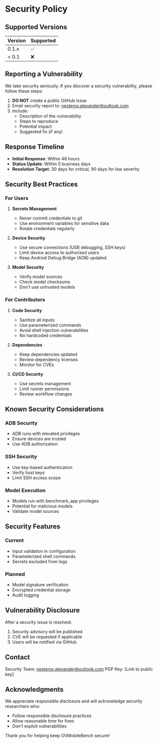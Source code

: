 # Security Policy

## Supported Versions

| Version | Supported          |
| ------- | ------------------ |
| 0.1.x   | :white_check_mark: |
| < 0.1   | :x:                |

## Reporting a Vulnerability

We take security seriously. If you discover a security vulnerability, please follow these steps:

1. **DO NOT** create a public GitHub issue
2. Email security report to: nesterov.alexander@outlook.com
3. Include:
   - Description of the vulnerability
   - Steps to reproduce
   - Potential impact
   - Suggested fix (if any)

## Response Timeline

- **Initial Response**: Within 48 hours
- **Status Update**: Within 5 business days
- **Resolution Target**: 30 days for critical, 90 days for low severity

## Security Best Practices

### For Users

1. **Secrets Management**
   - Never commit credentials to git
   - Use environment variables for sensitive data
   - Rotate credentials regularly

2. **Device Security**
   - Use secure connections (USB debugging, SSH keys)
   - Limit device access to authorized users
   - Keep Android Debug Bridge (ADB) updated

3. **Model Security**
   - Verify model sources
   - Check model checksums
   - Don't use untrusted models

### For Contributors

1. **Code Security**
   - Sanitize all inputs
   - Use parameterized commands
   - Avoid shell injection vulnerabilities
   - No hardcoded credentials

2. **Dependencies**
   - Keep dependencies updated
   - Review dependency licenses
   - Monitor for CVEs

3. **CI/CD Security**
   - Use secrets management
   - Limit runner permissions
   - Review workflow changes

## Known Security Considerations

### ADB Security
- ADB runs with elevated privileges
- Ensure devices are trusted
- Use ADB authorization

### SSH Security
- Use key-based authentication
- Verify host keys
- Limit SSH access scope

### Model Execution
- Models run with benchmark_app privileges
- Potential for malicious models
- Validate model sources

## Security Features

### Current
- Input validation in configuration
- Parameterized shell commands
- Secrets excluded from logs

### Planned
- Model signature verification
- Encrypted credential storage
- Audit logging

## Vulnerability Disclosure

After a security issue is resolved:
1. Security advisory will be published
2. CVE will be requested if applicable
3. Users will be notified via GitHub

## Contact

Security Team: nesterov.alexander@outlook.com
PGP Key: [Link to public key]

## Acknowledgments

We appreciate responsible disclosure and will acknowledge security researchers who:
- Follow responsible disclosure practices
- Allow reasonable time for fixes
- Don't exploit vulnerabilities

Thank you for helping keep OVMobileBench secure!